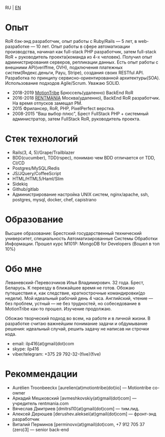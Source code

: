 RU | [EN](README.md)
# Опыт
RoR бэк-энд разработчик, опыт работы с Ruby/Rails — 5 лет, в web-разработке — 10 лет. 
Опыт работы в сфере автоматизации производства, начинал как full-stack PHP разработчик, затем full-stack RoR + руководитель проекта(команда из 4-х человек). Получил опыт администрирования серверов, репликации данных. Есть опыт работы с внешними API(veriffme, OVH), подключения платежных систем(Яндекс.деньги, Payu, Stripe), создания своих RESTful API. Разработка по принципу сервисно-ориентированной архитектуры(SOA). Использование подходов Agile/Scrum. Уважаю SOLID.

* 2018-2019 [MotionTribe](https://motiontribe.io) Брюссель(удаленно) BackEnd RoR
* 2016-2018 [RENTMANIA](http://rentmania.com) Москва(удаленно), BackEnd RoR разработчик. На время отпусков замещал PM.
* 2015 Фрилансер, RoR, PHP, PixelPerfect верстка.
* 2008-2015 "Ваш выбор плюс", Брест FullStack PHP + системный администратор, затем FullStack RoR, руководитель проекта.

# Стек технологий
* Rails(3, 4, 5)/Grape/Trailblazer
* BDD(cucumber), TDD(rspec), понимаю чем BDD отличается от TDD, CI/CD
* Postgres/MySQL/Redis
* JS/JQuery/CoffeeScript
* HTML/HTML5/Haml/Slim
* Sidekiq
* Github/gitlab
* Администрирование настройка UNIX систем, nginx/apache, ssh, postgres, mysql, docker, chef, capistrano

# Образование
Высшее образование: Брестский государственный технический университет, специальность Автоматизированные Системы Обработки Информации.
Прошел курс M101P: MongoDB for Developers (Вошел в топ 10%)

# Обо мне
Леваневский-Перевозчиков Илья Владимирович. 32 года. Брест, Беларусь. 
К переезду в ближайшее время не готов. Обожаю путешествия и, как следствие, краткострочные командировки(до недели).
Мой идеальный рабочий день 4 часа.
Английский, чтение — без проблем, устный — не без трудностей, но собеседование в MotionTribe как-то прошел. Изучение продолжаю.

Обожаю творческий подход во всем, на работе и в личной жизни. 
В разработке считаю важнейшим понимание задачи и обдумывание решения: идеальный случай, решить задачу не написав ни строчки кода.
* email: ilp416(at)gmail(dot)com
* skype: ilp416
* viber/telegram: +375 29 792-32-(five)(five)

# Рекоммендации
* Aurélien Troonbeeckx [aurelien(at)motiontribe(dot)io] — Motiontribe co-owner
* Аркадий Мешковский [avmeshkovskiy(at)gmail(dot)com] — учредитель rentmania.com  
* Вячеслав Дмитриев [dmitrsl10(at)gmail(dot)com] — тим.лид.
* Алексей Дерюшев [derushev.aleksei(at)gmail(dot)com] — фронт-энд разработчик
* Виталий Перминов [perminovx(at)gmail(dot)com, +7 912 705 37 (zero)3] — senior back-end





